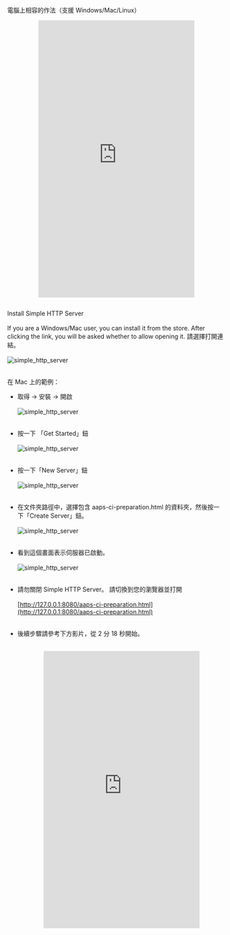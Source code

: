 電腦上相容的作法（支援 Windows/Mac/Linux）

<div align="center" style="max-width: 360px; margin: auto; margin-bottom: 2em;">
  <div style="position: relative; width: 100%; aspect-ratio: 9/16;">
    <iframe
      src="https://www.dailymotion.com/embed/video/x9rdyc6?autoplay=0&queue-enable=false&loop=1"
      style="position: absolute; top: 0; left: 0; width: 100%; height: 100%;"
      frameborder="0"
      allowfullscreen>
    </iframe>
  </div>
</div>

Install Simple HTTP Server</br></br> If you are a Windows/Mac user, you can install it from the store. After clicking the link, you will be asked whether to allow opening it. 請選擇打開連結。</br></br> ![simple_http_server](../images/Building-the-App/CI/aaps_ci_simple_http_server_store.png)</br></br>

在 Mac 上的範例：

- 取得 → 安裝 → 開啟</br></br> ![simple_http_server](../images/Building-the-App/CI/aaps_ci_simple_http_server.png)</br></br>

- 按一下 「Get Started」鈕</br></br> ![simple_http_server](../images/Building-the-App/CI/aaps_ci_simple_http_server_step1.png)</br></br>

- 按一下「New  Server」鈕</br></br> ![simple_http_server](../images/Building-the-App/CI/aaps_ci_simple_http_server_step2.png)</br></br>

- 在文件夾路徑中，選擇包含 aaps-ci-preparation.html 的資料夾，然後按一下「Create Server」鈕。</br></br> ![simple_http_server](../images/Building-the-App/CI/aaps_ci_simple_http_server_step3.png)</br></br>

- 看到這個畫面表示伺服器已啟動。</br></br> ![simple_http_server](../images/Building-the-App/CI/aaps_ci_simple_http_server_step4.png)</br></br>

- 請勿關閉 Simple HTTP Server。 請切換到您的瀏覽器並打開</br></br> [http://127.0.0.1:8080/aaps-ci-preparation.html](http://127.0.0.1:8080/aaps-ci-preparation.html)</br></br>

- 後續步驟請參考下方影片，從 2 分 18 秒開始。</br></br>
  <!--crowdin: exclude-->
  <div align="center" style="max-width: 360px; margin: auto; margin-bottom: 2em;">
    <div style="position: relative; width: 100%; aspect-ratio: 9/16;">
      <iframe
        src="https://www.dailymotion.com/embed/video/x9rdvt0?start=138&autoplay=0&queue-enable=false&loop=1"
        style="position: absolute; top: 0; left: 0; width: 100%; height: 100%;"
        frameborder="0"
        allowfullscreen>
      </iframe>
    </div>
  </div>

